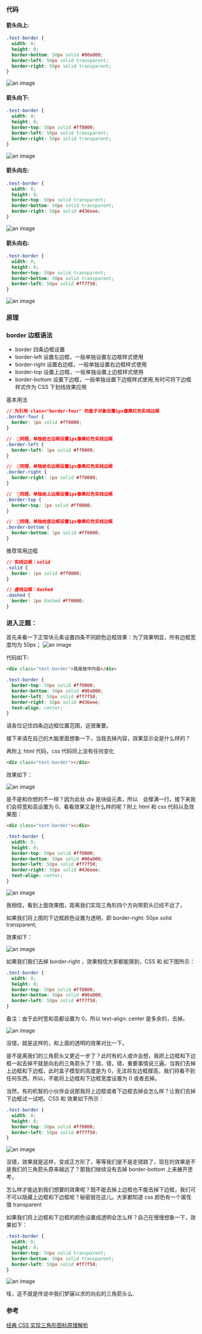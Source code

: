 ### 代码

#### 箭头向上:

```css
.test-border {
  width: 0;
  height: 0;
  border-bottom: 50px solid #00a000;
  border-left: 50px solid transparent;
  border-right: 50px solid transparent;
}
```

![an image](./assets/border_up.png)

#### 箭头向下:

```css
.test-border {
  width: 0;
  height: 0;
  border-top: 50px solid #ff0000;
  border-left: 50px solid transparent;
  border-right: 50px solid transparent;
}
```

![an image](./assets/border_down.png)

#### 箭头向左:

```css
.test-border {
  width: 0;
  height: 0;
  border-top: 50px solid transparent;
  border-bottom: 50px solid transparent;
  border-right: 50px solid #436eee;
}
```

![an image](./assets/border_left.png)

#### 箭头向右:

```css
.test-border {
  width: 0;
  height: 0;
  border-top: 50px solid transparent;
  border-bottom: 50px solid transparent;
  border-left: 50px solid #ff7f50;
}
```

![an image](./assets/border_right.png)

### 原理

### border 边框语法

- border 四条边框设置
- border-left 设置左边框，一般单独设置左边框样式使用
- border-right 设置右边框，一般单独设置右边框样式使用
- border-top 设置上边框，一般单独设置上边框样式使用
- border-bottom 设置下边框，一般单独设置下边框样式使用,有时可将下边框样式作为 CSS 下划线效果应用

基本用法

```css
// 为引用 class="border-four" 的盒子对象设置1px像素红色实线边框
.border-four {
  border: 1px solid #ff0000;
}

//  同理，单独给左边框设置1px像素红色实线边框
.border-left {
  border-left: 1px solid #ff0000;
}

//  同理，单独给右边框设置1px像素红色实线边框
.border-right {
  border-right: 1px solid #ff0000;
}

//  同理，单独给上边框设置1px像素红色实线边框
.border-top {
  border-top: 1px solid #ff0000;
}

//  同理，单独给底边框设置1px像素红色实线边框
.border-bottom {
  border-bottom: 1px solid #ff0000;
}
```

推荐常用边框

```css
// 实线边框：solid
.solid {
  border: 1px solid #ff0000;
}

// 虚线边框：dashed
.dashed {
  border: 1px dashed #ff0000;
}
```

### 进入正题：

首先来看一下正常块元素设置四条不同颜色边框效果：为了效果明显，所有边框宽度均为 50px；
![an image](./assets/border50.png)

代码如下:

```html
<div class="test-border">我是居中内容</div>
```

```css
.test-border {
  border-top: 50px solid #ff0000;
  border-bottom: 50px solid #00a000;
  border-left: 50px solid #ff7f50;
  border-right: 50px solid #436eee;
  text-align: center;
}
```

请各位记住四条边边框位置范围，这很重要。

接下来请在自己的大脑里面想象一下，当我去掉内容，效果显示会是什么样的？

再附上 html 代码，css 代码同上没有任何变化

```html
<div class="test-border"></div>
```

效果如下：

![an image](./assets/border502.png)

是不是和你想的不一样？因为此处 div 是块级元素，所以　会撑满一行。接下来我们会将宽和高设置为 0，看看效果又是什么样的呢？附上 html 和 css 代码以及效果图：

```html
<div class="test-border"></div>
```

```css
.test-border {
  width: 0;
  height: 0;
  border-top: 50px solid #ff0000;
  border-bottom: 50px solid #00a000;
  border-left: 50px solid #ff7f50;
  border-right: 50px solid #436eee;
  text-align: center;
}
```

![an image](./assets/border_w0.png)

我相信，看到上面效果图，距离我们实现三角形四个方向带箭头已经不远了，

如果我们将上图的下边框颜色设置为透明，即 border-right: 50px solid transparent;

效果如下：

![an image](./assets/border_w02.png)

如果我们我们去掉 border-right ，效果相信大家都能猜到，CSS 和 如下图所示：

```css
.test-border {
  width: 0;
  height: 0;
  border-top: 50px solid #ff0000;
  border-bottom: 50px solid #00a000;
  border-left: 50px solid #ff7f50;
}
```

备注：由于此时宽和高都设置为 0，所以 text-align: center 是多余的，去掉。

![an image](./assets/border_w03.png)

没错，就是这样的，和上面的透明的效果对比一下。

是不是离我们的三角箭头又更近一步了？此时有的人或许会想，我把上边框和下边框一起去掉不就是向右的三角箭头了？错，错，错，重要事情说三遍。当我们去掉上边框和下边框，此时盒子模型的高度是为 0，无法将左边框撑高，我们将看不到任何东西，所以，不能将上边框和下边框宽度设置为 0 或者去掉。

当然，有的机智的小伙伴会说那我将上边框或者下边框去掉会怎么样？让我们去掉下边框试一试吧。CSS 和 效果如下所示：

```css
.test-border {
  width: 0;
  height: 0;
  border-top: 50px solid #ff0000;
  border-left: 50px solid #ff7f50;
}
```

![an image](./assets/border_w04.png)

没错，效果就是这样，变成正方形了，等等我们是不是走错路了，现在的效果是不是我们的三角箭头原来越远了？那我们继续没有去掉 border-bottom 上来展开思考，

怎么样才能达到我们想要的效果呢？既不能去掉上边框也不能去掉下边框，我们可不可以隐藏上边框和下边框呢？秘密就在这儿。大家都知道 css 颜色有一个属性值 transparent

如果我们将上边框和下边框的颜色设置成透明会怎么样？自己在慢慢想象一下，效果如下：

```css
.test-border {
  width: 0;
  height: 0;
  border-top: 50px solid transparent;
  border-bottom: 50px solid transparent;
  border-left: 50px solid #ff7f50;
}
```

![an image](./assets/border_right.png)

哇，这不就是传说中我们梦寐以求的向右的三角箭头么.

### 参考

[经典 CSS 实现三角形图标原理解析](https://www.cnblogs.com/jack-chan/p/5024129.html)
